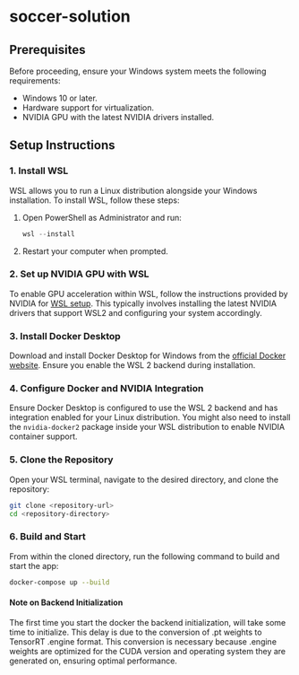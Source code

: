 # soccer-solution

## Prerequisites

Before proceeding, ensure your Windows system meets the following requirements:

- Windows 10 or later.
- Hardware support for virtualization.
- NVIDIA GPU with the latest NVIDIA drivers installed.

## Setup Instructions

### 1. Install WSL

WSL allows you to run a Linux distribution alongside your Windows installation. To install WSL, follow these steps:

1. Open PowerShell as Administrator and run:
    ```powershell
    wsl --install
    ```
2. Restart your computer when prompted.


### 2. Set up NVIDIA GPU with WSL

To enable GPU acceleration within WSL, follow the instructions provided by NVIDIA for [WSL setup](https://developer.nvidia.com/cuda/wsl). This typically involves installing the latest NVIDIA drivers that support WSL2 and configuring your system accordingly.

### 3. Install Docker Desktop

Download and install Docker Desktop for Windows from the [official Docker website](https://www.docker.com/products/docker-desktop). Ensure you enable the WSL 2 backend during installation.

### 4. Configure Docker and NVIDIA Integration

Ensure Docker Desktop is configured to use the WSL 2 backend and has integration enabled for your Linux distribution. You might also need to install the `nvidia-docker2` package inside your WSL distribution to enable NVIDIA container support.

### 5. Clone the Repository

Open your WSL terminal, navigate to the desired directory, and clone the repository:

```bash
git clone <repository-url>
cd <repository-directory>
```
### 6. Build and Start
From within the cloned directory, run the following command to build and start the app:
```bash
docker-compose up --build
```

#### Note on Backend Initialization
The first time you start the docker the backend initialization, will take some time to initialize. This delay is due to the conversion of .pt weights to TensorRT .engine format. This conversion is necessary because .engine weights are optimized for the CUDA version and operating system they are generated on, ensuring optimal performance.
